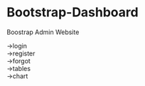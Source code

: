 # Bootstrap-Dashboard

Boostrap Admin Website

->login     
->register    
->forgot      
->tables    
->chart   
